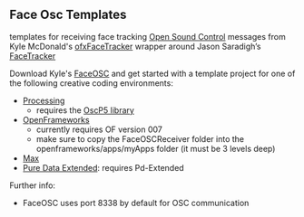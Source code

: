 Face Osc Templates
------------------

templates for receiving face tracking [Open Sound Control](http://opensoundcontrol.org/introduction-osc) messages from Kyle McDonald's [ofxFaceTracker](https://github.com/kylemcdonald/ofxFaceTracker) wrapper around Jason Saradigh’s [FaceTracker](http://web.mac.com/jsaragih/FaceTracker/FaceTracker.html)

Download Kyle's [FaceOSC](https://github.com/kylemcdonald/ofxFaceTracker/downloads) and get started with a template project for one of the following creative coding environments:  

* [Processing](http://processing.org/)
	* requires the [OscP5 library](http://www.sojamo.de/libraries/oscP5/)
* [OpenFrameworks](http://www.openframeworks.cc/)
	* currently requires OF version 007
	* make sure to copy the FaceOSCReceiver folder into the openframeworks/apps/myApps folder (it must be 3 levels deep)
* [Max](http://cycling74.com/)
* [Pure Data Extended](http://puredata.info/): requires Pd-Extended

Further info:

* FaceOSC uses port 8338 by default for OSC communication